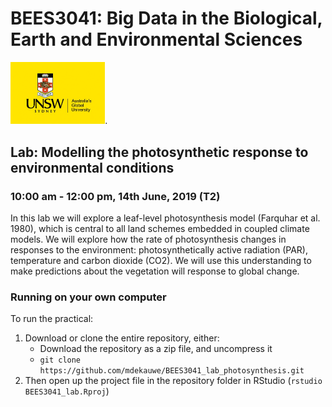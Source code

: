 # BEES3041: Big Data in the Biological, Earth and Environmental Sciences

<img src="data/logo.jpeg" width="30%">.

## Lab: Modelling the photosynthetic response to environmental conditions

### 10:00 am - 12:00 pm, 14th June, 2019 (T2)

In this lab we will explore a leaf-level photosynthesis model (Farquhar et al. 1980), which is central to all land schemes embedded in coupled climate models. We will explore how the rate of photosynthesis changes in responses to the environment: photosynthetically active radiation (PAR), temperature and carbon dioxide (CO2). We will use this understanding to make predictions about the vegetation will response  to global change.

### Running on your own computer

To run the practical:

1. Download or clone the entire repository, either:
    - Download the repository as a zip file, and uncompress it
    - `git clone https://github.com/mdekauwe/BEES3041_lab_photosynthesis.git`
2. Then open up the project file in the repository folder in RStudio (`rstudio BEES3041_lab.Rproj`)
